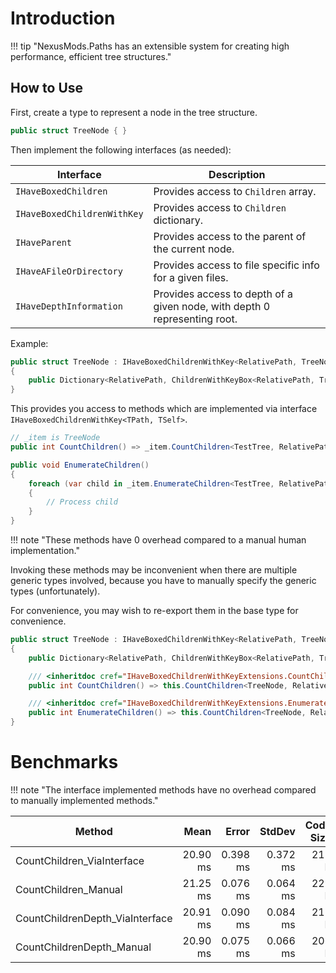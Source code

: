# Introduction

!!! tip "NexusMods.Paths has an extensible system for creating high performance, efficient tree structures."

## How to Use

First, create a type to represent a node in the tree structure.

```csharp
public struct TreeNode { }
```

Then implement the following interfaces (as needed):

| Interface                   | Description                                                               |
|-----------------------------|---------------------------------------------------------------------------|
| `IHaveBoxedChildren`        | Provides access to `Children` array.                                      |
| `IHaveBoxedChildrenWithKey` | Provides access to `Children` dictionary.                                 |
| `IHaveParent`               | Provides access to the parent of the current node.                        |
| `IHaveAFileOrDirectory`     | Provides access to file specific info for a given files.                  |
| `IHaveDepthInformation`     | Provides access to depth of a given node, with depth 0 representing root. |

Example:

```csharp
public struct TreeNode : IHaveBoxedChildrenWithKey<RelativePath, TreeNode>
{
    public Dictionary<RelativePath, ChildrenWithKeyBox<RelativePath, TreeNode>> Children { get; }
}
```

This provides you access to methods which are implemented via interface `IHaveBoxedChildrenWithKey<TPath, TSelf>`.

```csharp
// _item is TreeNode
public int CountChildren() => _item.CountChildren<TestTree, RelativePath>();

public void EnumerateChildren()
{
    foreach (var child in _item.EnumerateChildren<TestTree, RelativePath>())
    {
        // Process child
    }
}
```

!!! note "These methods have 0 overhead compared to a manual human implementation."

Invoking these methods may be inconvenient when there are multiple generic types involved, because you have to manually specify the generic types (unfortunately).

For convenience, you may wish to re-export them in the base type for convenience.

```csharp
public struct TreeNode : IHaveBoxedChildrenWithKey<RelativePath, TreeNode>
{
    public Dictionary<RelativePath, ChildrenWithKeyBox<RelativePath, TreeNode>> Children { get; }

    /// <inheritdoc cref="IHaveBoxedChildrenWithKeyExtensions.CountChildren{TSelf,TKey}"/>
    public int CountChildren() => this.CountChildren<TreeNode, RelativePath>();

    /// <inheritdoc cref="IHaveBoxedChildrenWithKeyExtensions.EnumerateChildren{TSelf,TKey}"/>
    public int EnumerateChildren() => this.CountChildren<TreeNode, RelativePath>();
}
```

# Benchmarks

!!! note "The interface implemented methods have no overhead compared to manually implemented methods."

| Method                          |     Mean |    Error |   StdDev | Code Size |
|---------------------------------|---------:|---------:|---------:|----------:|
| CountChildren_ViaInterface      | 20.90 ms | 0.398 ms | 0.372 ms |     215 B |
| CountChildren_Manual            | 21.25 ms | 0.076 ms | 0.064 ms |     229 B |
| CountChildrenDepth_ViaInterface | 20.91 ms | 0.090 ms | 0.084 ms |     212 B |
| CountChildrenDepth_Manual       | 20.90 ms | 0.075 ms | 0.066 ms |     206 B |

